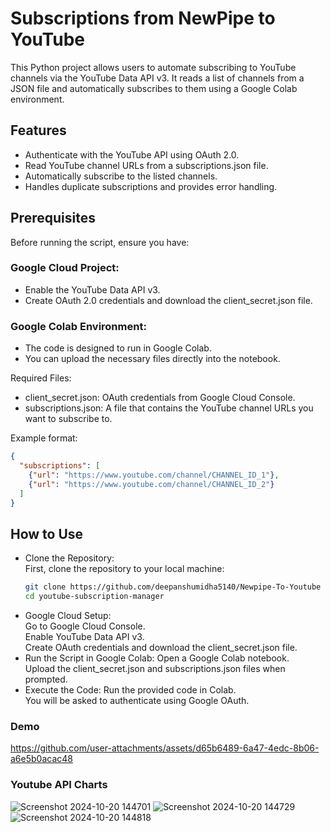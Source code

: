 # Subscriptions from NewPipe to YouTube

This Python project allows users to automate subscribing to YouTube channels via the YouTube Data API v3. It reads a list of channels from a JSON file and automatically subscribes to them using a Google Colab environment.

## Features
* Authenticate with the YouTube API using OAuth 2.0.
* Read YouTube channel URLs from a subscriptions.json file.
* Automatically subscribe to the listed channels.
* Handles duplicate subscriptions and provides error handling.

## Prerequisites
Before running the script, ensure you have:

### Google Cloud Project:

* Enable the YouTube Data API v3.
* Create OAuth 2.0 credentials and download the client_secret.json file.

### Google Colab Environment:

* The code is designed to run in Google Colab.
* You can upload the necessary files directly into the notebook.  

Required Files:

* client_secret.json: OAuth credentials from Google Cloud Console.  
* subscriptions.json: A file that contains the YouTube channel URLs you want to subscribe to.  

Example format:
``` json
{
  "subscriptions": [
    {"url": "https://www.youtube.com/channel/CHANNEL_ID_1"},
    {"url": "https://www.youtube.com/channel/CHANNEL_ID_2"}
  ]
}
```
## How to Use
* Clone the Repository:  
First, clone the repository to your local machine:  
  ```bash
  git clone https://github.com/deepanshumidha5140/Newpipe-To-Youtube
  cd youtube-subscription-manager
  ```
* Google Cloud Setup:  
Go to Google Cloud Console.  
Enable YouTube Data API v3.  
Create OAuth credentials and download the client_secret.json file.  
* Run the Script in Google Colab:
Open a Google Colab notebook.  
Upload the client_secret.json and subscriptions.json files when prompted.  
* Execute the Code:
Run the provided code in Colab.  
You will be asked to authenticate using Google OAuth.

### Demo
https://github.com/user-attachments/assets/d65b6489-6a47-4edc-8b06-a6e5b0acac48

### Youtube API Charts
![Screenshot 2024-10-20 144701](https://github.com/user-attachments/assets/fe0f2965-7d1b-4150-b13e-d18cca9a404f)
![Screenshot 2024-10-20 144729](https://github.com/user-attachments/assets/1ba29a29-bbce-44e4-b644-d47fc6d9702f)
![Screenshot 2024-10-20 144818](https://github.com/user-attachments/assets/e6f76f59-85ec-47c1-bcd3-9a4e2c96223d)
